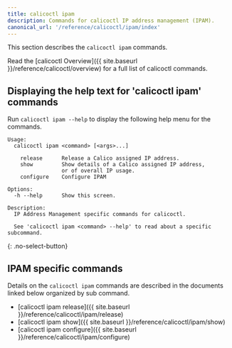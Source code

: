 ```yaml
---
title: calicoctl ipam
description: Commands for calicoctl IP address management (IPAM).
canonical_url: '/reference/calicoctl/ipam/index'
---
```


This section describes the `calicoctl ipam` commands.

Read the [calicoctl Overview]({{ site.baseurl }}/reference/calicoctl/overview) for a full list of calicoctl commands.

## Displaying the help text for 'calicoctl ipam' commands

Run `calicoctl ipam --help` to display the following help menu for the
commands.

```
Usage:
  calicoctl ipam <command> [<args>...]

    release      Release a Calico assigned IP address.
    show         Show details of a Calico assigned IP address,
                 or of overall IP usage.
    configure    Configure IPAM

Options:
  -h --help      Show this screen.

Description:
  IP Address Management specific commands for calicoctl.

  See 'calicoctl ipam <command> --help' to read about a specific subcommand.
```
{: .no-select-button}

## IPAM specific commands

Details on the `calicoctl ipam` commands are described in the documents linked below
organized by sub command.

-  [calicoctl ipam release]({{ site.baseurl }}/reference/calicoctl/ipam/release)
-  [calicoctl ipam show]({{ site.baseurl }}/reference/calicoctl/ipam/show)
-  [calicoctl ipam configure]({{ site.baseurl }}/reference/calicoctl/ipam/configure)
